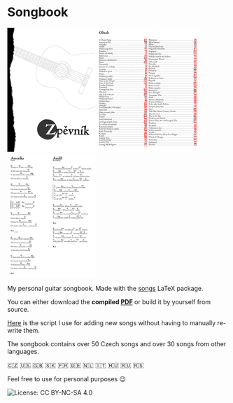 # Songbook

![cover](img/cover.png) ![index](img/index.png) ![index](img/page.png)


My personal guitar songbook. Made with the [songs](http://songs.sourceforge.net) LaTeX package.

You can either download the **compiled [PDF](./songbook.pdf)** or 
build it by yourself from source. 

[Here](https://github.com/kasnerz/chords2latex) is the script I use for adding new songs without having to manually re-write them.

The songbook contains over 50 Czech songs and over 30 songs from other languages.

:czech_republic: :us: :uk: :slovakia: :fr: :de: :netherlands: :it: :hungary: :ru: :serbia:

Feel free to use for personal purposes :wink:

![License: CC BY-NC-SA 4.0](https://licensebuttons.net/l/by-nc-sa/4.0/80x15.png)
